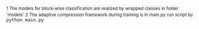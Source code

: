 <small>1 The models for block-wise classification are realized by wrapped classes in folder 'models'</small>
<small>2 The adaptive compression framework during training is in main.py</small>
<small>run script by</small>
`python main.py`
